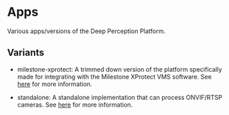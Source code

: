 # Apps

Various apps/versions of the Deep Perception Platform.

## Variants

- milestone-xprotect: A trimmed down version of the platform specifically made for
integrating with the Milestone XProtect VMS software. See
[here](./milestone-xprotect/README.md) for more information.

- standalone: A standalone implementation that can process ONVIF/RTSP cameras. See
[here](./standalone/README.md) for more information.
